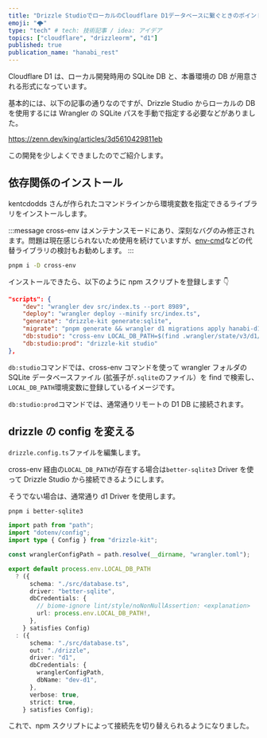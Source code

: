 ```yaml
---
title: "Drizzle StudioでローカルのCloudflare D1データベースに繋ぐときのポイント"
emoji: "🌩️"
type: "tech" # tech: 技術記事 / idea: アイデア
topics: ["cloudflare", "drizzleorm", "d1"]
published: true
publication_name: "hanabi_rest"
---
```


Cloudflare D1 は、ローカル開発時用の SQLite DB と、本番環境の DB が用意される形式になっています。

基本的には、以下の記事の通りなのですが、Drizzle Studio からローカルの DB を使用するには Wrangler の SQLite パスを手動で指定する必要などがありました。

https://zenn.dev/king/articles/3d5610429811eb

この開発を少しよくできましたのでご紹介します。

## 依存関係のインストール

kentcdodds さんが作られたコマンドラインから環境変数を指定できるライブラリをインストールします。

:::message
cross-env はメンテナンスモードにあり、深刻なバグのみ修正されます。問題は現在感じられないため使用を続けていますが、[env-cmd](https://github.com/toddbluhm/env-cmd)などの代替ライブラリの検討もお勧めします。
:::

```bash
pnpm i -D cross-env
```

インストールできたら、以下のように npm スクリプトを登録します 👇

```json
"scripts": {
    "dev": "wrangler dev src/index.ts --port 8989",
    "deploy": "wrangler deploy --minify src/index.ts",
    "generate": "drizzle-kit generate:sqlite",
    "migrate": "pnpm generate && wrangler d1 migrations apply hanabi-d1 --local",
    "db:studio": "cross-env LOCAL_DB_PATH=$(find .wrangler/state/v3/d1/miniflare-D1DatabaseObject -type f -name '*.sqlite' -print -quit) drizzle-kit studio",
    "db:studio:prod": "drizzle-kit studio"
},
```

`db:studio`コマンドでは、cross-env コマンドを使って wrangler フォルダの SQLite データベースファイル (拡張子が`.sqlite`のファイル）を find で検索し、`LOCAL_DB_PATH`環境変数に登録しているイメージです。

`db:studio:prod`コマンドでは、通常通りリモートの D1 DB に接続されます。

## drizzle の config を変える

`drizzle.config.ts`ファイルを編集します。

cross-env 経由の`LOCAL_DB_PATH`が存在する場合は`better-sqlite3` Driver を使って Drizzle Studio から接続できるようにします。

そうでない場合は、通常通り d1 Driver を使用します。

```bash
pnpm i better-sqlite3
```

```ts
import path from "path";
import "dotenv/config";
import type { Config } from "drizzle-kit";

const wranglerConfigPath = path.resolve(__dirname, "wrangler.toml");

export default process.env.LOCAL_DB_PATH
  ? ({
      schema: "./src/database.ts",
      driver: "better-sqlite",
      dbCredentials: {
        // biome-ignore lint/style/noNonNullAssertion: <explanation>
        url: process.env.LOCAL_DB_PATH!,
      },
    } satisfies Config)
  : ({
      schema: "./src/database.ts",
      out: "./drizzle",
      driver: "d1",
      dbCredentials: {
        wranglerConfigPath,
        dbName: "dev-d1",
      },
      verbose: true,
      strict: true,
    } satisfies Config);
```

これで、npm スクリプトによって接続先を切り替えられるようになりました。
